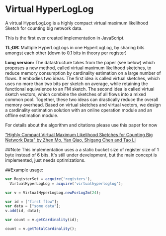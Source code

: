# Virtual HyperLogLog

A virtual HyperLogLog is a highly compact virtual maximum likelihood Sketch for counting big network data.

This is the first ever created implementation in JavaScript.

<b>TL;DR:</b> Multiple HyperLogLogs in one HyperLogLog, by sharing bits amongst each other (down to 0.1 bits in theory per register)

<b>Long version:</b>
The datastructure takes from the paper (see below) which proposes a new method, called virtual maximum likelihood sketches, to reduce memory consumption by cardinality estimation on a large number of flows. It embodies two ideas. The first idea is called virtual sketches, which uses no more than two bits per sketch on average, while retaining the functional equivalence to an FM sketch. The second idea is called virtual sketch vectors, which combine the sketches of all flows into a mixed common pool. Together, these two ideas can drastically reduce the overall memory overhead. Based on virtual sketches and virtual vectors, we design a cardinality estimation solution with an online operation module and an offline estimation module.

For details about the algorithm and citations please use this paper for now

["Highly Compact Virtual Maximum Likelihood Sketches for Counting Big Network Data" by Zhen Mo, Yan Qiao, Shigang Chen and Tao Li](http://www.cise.ufl.edu/~yqiao/publications/allerton14)

##Note
This implementation uses a a static bucket size of register size of 1 byte instead of 6 bits. It's still under development, but the main concept is implemented, just needs optimizations.

##Example usage:
```javascript
var RegisterSet = acquire('registers'),
  VirtualHyperLogLog = acquire('virtualhyperloglog');

var v = VirtualHyperLogLog.newForLog2m(24);

var id = ["first flow"];
var data = ["some data"];
v.add(id, data);

var count = v.getCardinality(id);

count = v.getTotalCardinality();
```
